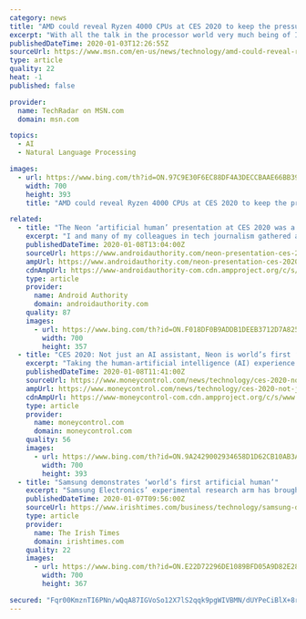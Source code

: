 ```yaml
---
category: news
title: "AMD could reveal Ryzen 4000 CPUs at CES 2020 to keep the pressure on Intel"
excerpt: "With all the talk in the processor world very much being of Intel’s next-gen Comet Lake CPUs of late, AMD could throw a spanner in the works of its rival’s PR machine by unveiling Ryzen 4000 chips at ... 2020 As you can see, going by the translation, AMD’s CEO may reveal further details about Zen 3 at a CES press event – Zen 3 being ..."
publishedDateTime: 2020-01-03T12:26:55Z
sourceUrl: https://www.msn.com/en-us/news/technology/amd-could-reveal-ryzen-4000-cpus-at-ces-2020-to-keep-the-pressure-on-intel/ar-BBYA4Gj
type: article
quality: 22
heat: -1
published: false

provider:
  name: TechRadar on MSN.com
  domain: msn.com

topics:
  - AI
  - Natural Language Processing

images:
  - url: https://www.bing.com/th?id=ON.97C9E30F6EC88DF4A3DECCBAAE66BB39
    width: 700
    height: 393
    title: "AMD could reveal Ryzen 4000 CPUs at CES 2020 to keep the pressure on Intel"

related:
  - title: "The Neon ‘artificial human’ presentation at CES 2020 was a trainwreck"
    excerpt: "I and many of my colleagues in tech journalism gathered at the Neon CES 2020 event to get our first glimpse at what could be a game-changing new frontier in artificial intelligence. However, what we saw wasn’t like a sci-fi film come to life, but rather a poorly-executed pitch of an idea that doesn’t at all match the hype. Neons are the ..."
    publishedDateTime: 2020-01-08T13:04:00Z
    sourceUrl: https://www.androidauthority.com/neon-presentation-ces-2020-1072833/
    ampUrl: https://www.androidauthority.com/neon-presentation-ces-2020-1072833/amp/
    cdnAmpUrl: https://www-androidauthority-com.cdn.ampproject.org/c/s/www.androidauthority.com/neon-presentation-ces-2020-1072833/amp/
    type: article
    provider:
      name: Android Authority
      domain: androidauthority.com
    quality: 87
    images:
      - url: https://www.bing.com/th?id=ON.F018DF0B9ADDB1DEEB3712D7A8252114
        width: 700
        height: 357
  - title: "CES 2020: Not just an AI assistant, Neon is world’s first ‘Artificial Human’"
    excerpt: "Taking the human-artificial intelligence (AI) experience a notch higher ... According to a CNBC report, that is exactly what sets Neons apart from regular robots, humanoids, or smart home devices such as Google Assistant and Alexa. These new-age AIs are capable of doing far more than just give weather updates or play music on command."
    publishedDateTime: 2020-01-08T11:41:00Z
    sourceUrl: https://www.moneycontrol.com/news/technology/ces-2020-not-just-an-ai-assistant-neon-is-worlds-first-artificial-human-4796631.html
    ampUrl: https://www.moneycontrol.com/news/technology/ces-2020-not-just-an-ai-assistant-neon-is-worlds-first-artificial-human-4796631.html/amp
    cdnAmpUrl: https://www-moneycontrol-com.cdn.ampproject.org/c/s/www.moneycontrol.com/news/technology/ces-2020-not-just-an-ai-assistant-neon-is-worlds-first-artificial-human-4796631.html/amp
    type: article
    provider:
      name: moneycontrol.com
      domain: moneycontrol.com
    quality: 56
    images:
      - url: https://www.bing.com/th?id=ON.9A2429002934658D1D62CB10AB3A032C
        width: 700
        height: 393
  - title: "Samsung demonstrates ‘world’s first artificial human’"
    excerpt: "Samsung Electronics’ experimental research arm has brought to CES 2020 a demonstration of what it calls the world’s first artificial human, a virtual simulation of a human intelligence that learns, converses and sympathises like a regular person. Each simulated human – which would exist only on screens, not in the real world – would be ..."
    publishedDateTime: 2020-01-07T09:56:00Z
    sourceUrl: https://www.irishtimes.com/business/technology/samsung-demonstrates-world-s-first-artificial-human-1.4132756
    type: article
    provider:
      name: The Irish Times
      domain: irishtimes.com
    quality: 22
    images:
      - url: https://www.bing.com/th?id=ON.E22D72296DE1089BFD05A9D82E282C12
        width: 700
        height: 367

secured: "Fqr00KmznTI6PNn/wQqA87IGVoSo12X7lS2qqk9pgWIVBMN/dUYPeCiBlX+8rVPssO9HBbcN24cZ5fMbmy3PfUML11no0ocrNee7DB7pnN/xHDGzsbu1zlTbjsS0MULbZWLR/noC7rDTdOivvpUWbMgymtZHSypzJSMAollZYvo9v5J4lxcDy7NUixiault00rSBpKoUKIZ2+yrMHzEAfN/RhTh6H+wZpyml1QGoYf/mQbGu2kyEkD5ACJIx3LW9bGsAahTu4Yh6sCti5vGWeA==;/Sj+xnQjr6Rryy/I1dhJ3g=="
---
```



